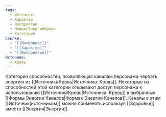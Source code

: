 ```yaml
---
tags:
  - Интеллект
  - Характер
  - Восприятие
  - Навык/ЭнергияКрови
  - Категория
Ссылки:
  - "[[Интеллект]]"
  - "[[Характер]]"
  - "[[Восприятие]]"
Источник:
  - Кровь
---
```

Категория способностей, позволяющая каналам персонажа черпать энергию из [[Источник#Кровь|Источника: Кровь]]. Некоторые из способностей этой категории открывают доступ персонажа к использованию [[Источник#Кровь|Источника: Кровь]] в выбранных [[Формы Энергии Каналов|Формах Энергии Каналов]]. Каналы с этим [[Источник|источником]] можно применять используя [[Здоровье]] вместо [[Энергия|Энергии]].